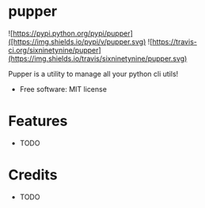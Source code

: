 # pupper


![https://pypi.python.org/pypi/pupper]([https://img.shields.io/pypi/v/pupper.svg)
![https://travis-ci.org/sixninetynine/pupper](https://img.shields.io/travis/sixninetynine/pupper.svg)

Pupper is a utility to manage all your python cli utils!


- Free software: MIT license


# Features

- TODO

# Credits

- TODO
